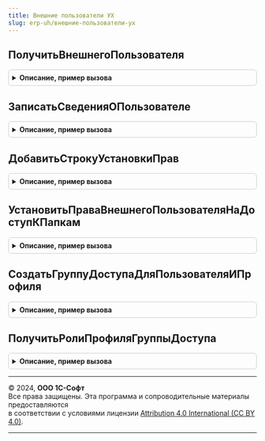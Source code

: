 ```yaml
---
title: Внешние пользователи УХ
slug: erp-uh/внешние-пользователи-ух
---
```



## ПолучитьВнешнегоПользователя
<details style="margin: 1em 0; padding: 0.5em; border: 1px solid #ccc; border-radius: 6px;">

<summary style="font-weight: bold; cursor: pointer;">Описание, пример вызова</summary>

```bsl


// Создать или получить внешнего пользователя связанного
// с объектом авторизации.
//
// Параметры:
//	ОбъектАвторизации - ОпределяемыйТип.ВнешнийПользователь - объект для
//		которой необходимо создать внешнего пользователя.
//	ИдПрофиляГруппыДоступа - Строка - UID профиля группы доступа,
//		для назначения создаваемому внешнему пользователю.
//	ИмяПользователяИБ - Строка - имя внешнего пользователя.
//	ВременныйПароль - Строка - временный пароль пользователя.
//	ПотребоватьСменуПароляПриВходе - Булево - требовать смену пароля
//		при первом входе пользователя.
//
// Возвращает:
//	Структура - результат работы программы:
//		Успех - Булево - Истина - найден или создан внешний пользователь.
//				Реквизит "Ссылка" заполнен.
//				Ложь - ошибка работы, в реквизите "ТекстОшибки" описание.
//		Ссылка - ОпределяемыйТип.ВнешнийПользователь - внешний пользователь.
//		ТекстОшибки - Строка - описание ошибки.
//
Функция ПолучитьВнешнегоПользователя( Экспорт
```

Пример вызова
```bsl
Результат = ВнешниеПользователиУХ.ПолучитьВнешнегоПользователя();
```
</details>

## ЗаписатьСведенияОПользователе
<details style="margin: 1em 0; padding: 0.5em; border: 1px solid #ccc; border-radius: 6px;">

<summary style="font-weight: bold; cursor: pointer;">Описание, пример вызова</summary>

```bsl

Процедура ЗаписатьСведенияОПользователе(Форма, ТекущийОбъект) Экспорт
```

Пример вызова
```bsl
ВнешниеПользователиУХ.ЗаписатьСведенияОПользователе(Форма, ТекущийОбъект) 
```
</details>

## ДобавитьСтрокуУстановкиПрав
<details style="margin: 1em 0; padding: 0.5em; border: 1px solid #ccc; border-radius: 6px;">

<summary style="font-weight: bold; cursor: pointer;">Описание, пример вызова</summary>

```bsl


Процедура ДобавитьСтрокуУстановкиПрав(ГруппыПрав, Пользователь, ВладелецНастройки, НастройкаРодителя, НаследованиеРазрешено, Экспорт
```

Пример вызова
```bsl
ВнешниеПользователиУХ.ДобавитьСтрокуУстановкиПрав(ГруппыПрав, Пользователь, ВладелецНастройки, НастройкаРодителя, НаследованиеРазрешено, );
```
</details>

## УстановитьПраваВнешнегоПользователяНаДоступКПапкам
<details style="margin: 1em 0; padding: 0.5em; border: 1px solid #ccc; border-radius: 6px;">

<summary style="font-weight: bold; cursor: pointer;">Описание, пример вызова</summary>

```bsl

Процедура УстановитьПраваВнешнегоПользователяНаДоступКПапкам(Пользователь) Экспорт
```

Пример вызова
```bsl
ВнешниеПользователиУХ.УстановитьПраваВнешнегоПользователяНаДоступКПапкам(Пользователь));
```
</details>

## СоздатьГруппуДоступаДляПользователяИПрофиля
<details style="margin: 1em 0; padding: 0.5em; border: 1px solid #ccc; border-radius: 6px;">

<summary style="font-weight: bold; cursor: pointer;">Описание, пример вызова</summary>

```bsl

// Создание персональной группы доступа для пользователя и профиля доступа.
Функция СоздатьГруппуДоступаДляПользователяИПрофиля(ПрофильДоступа, ВнешнийПользователь) Экспорт
```

Пример вызова
```bsl
Результат = ВнешниеПользователиУХ.СоздатьГруппуДоступаДляПользователяИПрофиля(ПрофильДоступа, ВнешнийПользователь));
```
</details>

## ПолучитьРолиПрофиляГруппыДоступа
<details style="margin: 1em 0; padding: 0.5em; border: 1px solid #ccc; border-radius: 6px;">

<summary style="font-weight: bold; cursor: pointer;">Описание, пример вызова</summary>

```bsl

Функция ПолучитьРолиПрофиляГруппыДоступа(ПрофильДоступа) Экспорт
```

Пример вызова
```bsl
Результат = ВнешниеПользователиУХ.ПолучитьРолиПрофиляГруппыДоступа(ПрофильДоступа));
```
</details>

---

© 2024, **ООО 1С-Софт**  
Все права защищены. Эта программа и сопроводительные материалы предоставляются  
в соответствии с условиями лицензии [Attribution 4.0 International (CC BY 4.0)](https://creativecommons.org/licenses/by/4.0/legalcode).

---
